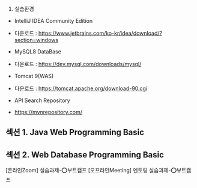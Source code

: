 1. 실습환경
- IntelliJ IDEA Community Edition
- 다운로드 : https://www.jetbrains.com/ko-kr/idea/download/?section=windows

- MySQL8 DataBase
- 다운로드 : https://dev.mysql.com/downloads/mysql/

- Tomcat 9(WAS)
- 다운로드 : https://tomcat.apache.org/download-90.cgi

- API Search Repository
- https://mvnrepository.com/

## 섹션 1. Java Web Programming Basic
## 섹션 2. Web Database Programming Basic
[온라인Zoom] 실습과제-⭕부트캠프
[오프라인Meeting] 멘토링 실습과제-⭕부트캠프
